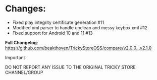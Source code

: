 # Changes:

- Fixed play integrity certificate generation #11 
- Modified xml parser to handle unclean and messy keybox.xml #12 
- Fixed support for Android 10 and 11 #13 

**Full Changelog**: https://github.com/beakthoven/TrickyStoreOSS/compare/v2.0.0...v2.1.0

> [!IMPORTANT]
> DO NOT REPORT ANY ISSUE TO THE ORIGINAL TRICKY STORE CHANNEL/GROUP 
